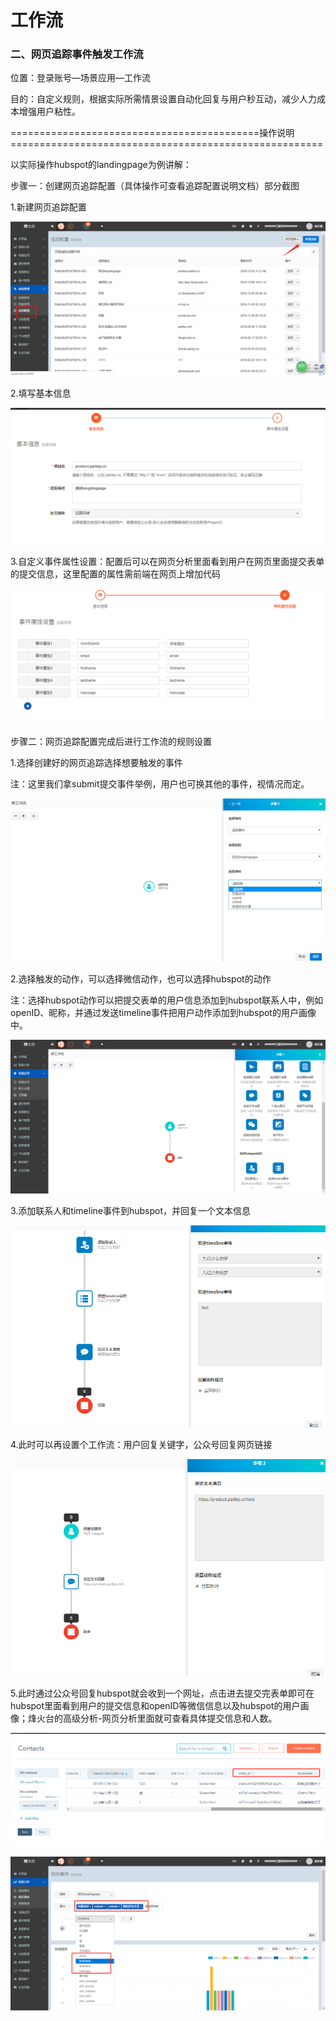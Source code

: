 # 工作流

### 二、网页追踪事件触发工作流

位置：登录账号—场景应用—工作流

目的：自定义规则，根据实际所需情景设置自动化回复与用户秒互动，减少人力成本增强用户粘性。

===========================================操作说明======================================================

以实际操作hubspot的landingpage为例讲解：



步骤一：创建网页追踪配置（具体操作可查看追踪配置说明文档）部分截图

1.新建网页追踪配置

![](/assets/zzpz.png)

2.填写基本信息

![](/assets/zzms.png)

3.自定义事件属性设置：配置后可以在网页分析里面看到用户在网页里面提交表单的提交信息，这里配置的属性需前端在网页上增加代码

![](/assets/zdysj.png)

步骤二：网页追踪配置完成后进行工作流的规则设置

1.选择创建好的网页追踪选择想要触发的事件

注：这里我们拿submit提交事件举例，用户也可换其他的事件，视情况而定。

![](/assets/wyzzgzl.png)

2.选择触发的动作，可以选择微信动作，也可以选择hubspot的动作

注：选择hubspot动作可以把提交表单的用户信息添加到hubspot联系人中，例如openID、昵称，并通过发送timeline事件把用户动作添加到hubspot的用户画像中。

![](/assets/contacts.png)

3.添加联系人和timeline事件到hubspot，并回复一个文本信息

![](/assets/tjlxr.png)

4.此时可以再设置个工作流：用户回复关键字，公众号回复网页链接

![](/assets/hfgjz.png)

5.此时通过公众号回复hubspot就会收到一个网址，点击进去提交完表单即可在hubspot里面看到用户的提交信息和openID等微信信息以及hubspot的用户画像；烽火台的高级分析-网页分析里面就可查看具体提交信息和人数。

![](/assets/hubspotlxr.png)

![](/assets/submitsj.png)







